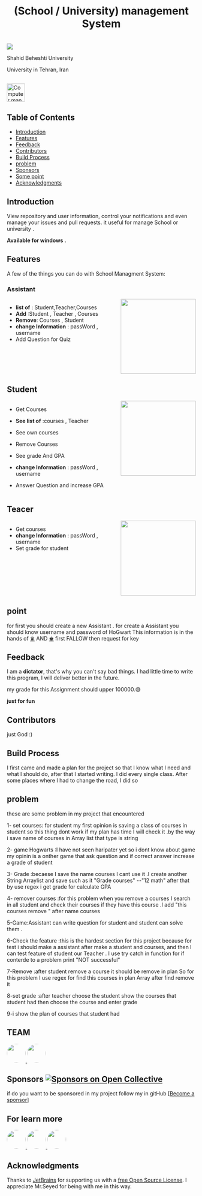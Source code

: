 

<h1 align="center"> (School / University) management System </h1> <br>
  <img src = https://www.educationunlimited.com/blog/wp-content/uploads/2019/08/Webp.net-compress-image.jpg">

<p align="left">
    Shahid Beheshti University

<p align="left"> 
    University in Tehran, Iran 
<html>
<body>
<h2></h2>
<img src="https://www.w3schools.com/html/programming.gif" alt="Computer man" style="width:48px;height:48px;">
</body>
</html>

## Table of Contents

- [Introduction](#introduction)
- [Features](#features)
- [Feedback](#feedback)
- [Contributors](#contributors)
- [Build Process](#build-process)
- [problem](#problem)
- [Sponsors](#sponsors-)
- [Some point](#point-)
- [Acknowledgments](#acknowledgments)


<!-- END doctoc generated TOC please keep comment here to allow auto update -->

## Introduction

View repository and user information, control your notifications and even manage your issues and pull requests.
it useful for manage School or university .


**Available for windows .**

<p align="center">
</p>

## Features

A few of the things you can do with School Managment System:

### Assistant 

<div style="display: flex;">
  <div style="flex: 80%; text-align: left;">

* ****list of**** : Student,Teacher,Courses
* ****Add**** :Student , Teacher , Courses
* ****Remove****: Courses , Student  
* ****change Information**** : passWord , username
* Add Question for Quiz 

</div>
<div style="flex: 50%;">
<img src="https://gifdb.com/images/thumb/like-a-boss-bulldog-gpuvvb6wr1kjuvbv.gif" width="200">
</div>
</div>








## Student
<div style="display: flex;">
  <div style="flex: 80%; text-align: left;">

* Get Courses
* ****See list of**** :courses , Teacher
* See own courses
* Remove Courses
* See grade And GPA
* ****change Information**** : passWord , username
* Answer Question and increase GPA

  </div>
  <div style="flex: 50%;">
  <img src="https://gifdb.com/images/thumbnail/boy-student-hating-school-pfjzfwwvgmw9dmft.webp" width="200">
  </div>
</div>

## Teacer

<div style="display: flex;">
  <div style="flex: 80%; text-align: left;">
    
* Get courses 
* ****change Information**** : passWord , username
* Set grade for student 
  </div>
  <div style="flex: 50%;">
  <img src="https://gifdb.com/images/thumb/voila-teacher-s-presentation-3d1lqmy0je7o62zi.gif" width="200">
  </div>
</div>


## point 

for first you should create a new Assistant .
for create a Assistant you should know username and password of HoGwart
This information is in the hands of [♛](https://github.com/rouzbeh1384) AND  [♚](https://github.com/rouzbeh1384) 
first FALLOW then request for key

## Feedback

I am a **dictator**, that's why you can't say bad things. I had little time to write this program, I will deliver better in the future.

my grade for this Assignment should upper 100000.😅

********just for fun******** 
## Contributors
just God :)
## Build Process

I first came and made a plan for the project so that I know what I need and what I should do, after that I started writing. I did every single class.
After some places where I had to change the road, I did so

## problem
these are some problem in my project that   encountered   

1-  set courses: for student my first opinion is saving  a class of  courses in student  so this thing dont work if my plan has time I will check it .by the way i save name of courses in Array list that type is string   

2-  game Hogwarts :I have not seen haripater yet so i dont know about game my opinin is a onther game that ask question and if correct answer increase a grade of student 

3-  Grade :becaese I save the name courses I cant use it  .I create another  String Arraylist and save such as it "Grade courses" --"12 math" after that by use regex i get grade for calculate GPA  

4- remover courses :for this problem when you remove  a courses I search in all student and check their courses if they have this course .I add "this courses remove " after name courses 

5-Game:Assistant can write question for student and student can solve them .

6-Check the feature :this is the hardest section for this project because for test i should make a assistant after make a student and courses, and then  I can test feature of student our Teacher .
I use try catch in function  for if conterde to a problem print "NOT successful"

7-Remove :after  student remove a course it should be remove in plan So for this problem I use regex for find this courses in plan Array after find remove it   

8-set grade :after teacher choose the student show the courses that student had then choose the course and enter grade 

9-i show the plan of courses that student had 



## TEAM 

<a href="https://github.com/Advanced-Programming-1402/Third-Assignment-Hogwarts?tab=readme-ov-file" target="_blank">
  <img src="file:///C:/Users/Asus/Downloads/photo10439650122.jpg" style="border-radius: 50%; width: 50px; height: 50px;">
</a>
<a href="https://github.com/seyed0123" target="_blank">
  <img src="https://avatars.githubusercontent.com/u/121795226?v=4?" style="border-radius: 50%; width: 50px; height: 50px;">
</a>


## Sponsors [![Sponsors on Open Collective](https://opencollective.com/git-point/sponsors/badge.svg)](#sponsors)

if do you want to be sponsored in my project follow my in gitHub
 [[Become a sponsor](https://github.com/rouzbeh1384)]


## For learn more 

<a href="https://faradars.org/courses/fvrj101-java-programming" target="_blank">
<img src="https://www.finoit.com/wp-content/uploads/2022/10/top-java-use-cases.jpg" style="border-radius: 50%; width: 50px; height: 50px;">
</a>
<a href="https://regexr.com/" target="_blank">
<img src="https://fiverr-res.cloudinary.com/images/t_main1,q_auto,f_auto,q_auto,f_auto/gigs/290842119/original/a7f047de43dc9d06e7f9c222cd11e18506d86ffa/write-regular-expression-regex-for-siem-log-sources-logrhythm.jpg
" style="border-radius: 50%; width: 50px; height: 50px;">

</a>
<a href="https://www.tutorialspoint.com/index.htm">
<img src="https://play-lh.googleusercontent.com/F10OOHNkeNbOf5x9DYpoihAIkLRlSMxCsPHyCErXgm0oM2gZtJwVymJIZoN59v4JJWBZ"
style="border-radius: 50%; width: 50px; height: 50px;">
</a>

## Acknowledgments

Thanks to [JetBrains](https://www.jetbrains.com) for supporting us with a [free Open Source License](https://www.jetbrains.com/buy/opensource).
I appreciate Mr.Seyed for being with me in this way.



